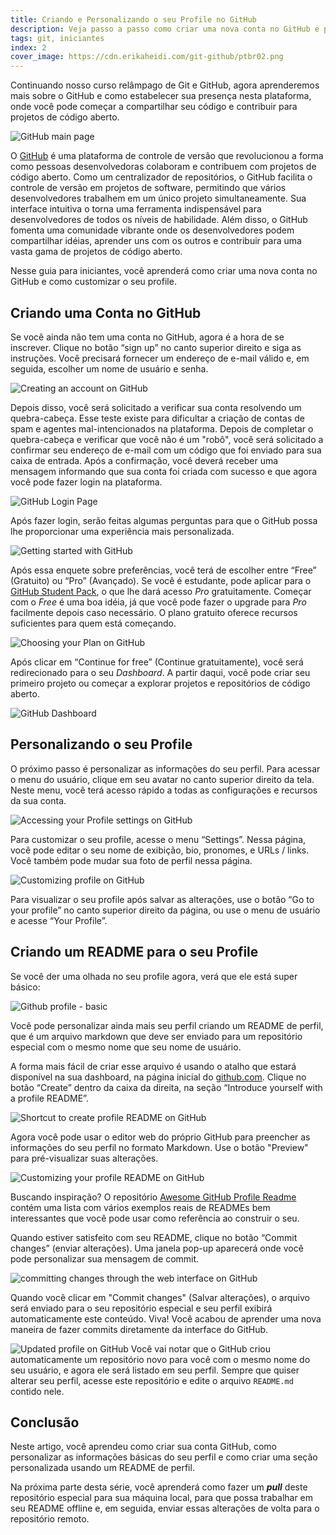 ```yaml
---
title: Criando e Personalizando o seu Profile no GitHub
description: Veja passo a passo como criar uma nova conta no GitHub e personalizar o seu profile com um README.
tags: git, iniciantes
index: 2
cover_image: https://cdn.erikaheidi.com/git-github/ptbr02.png
---
```


Continuando nosso curso relâmpago de Git e GitHub, agora aprenderemos mais sobre o GitHub e como estabelecer sua presença nesta plataforma, onde você pode começar a compartilhar seu código e contribuir para projetos de código aberto.

![GitHub main page](https://dev-to-uploads.s3.amazonaws.com/uploads/articles/rvrf5q3mn8lf11t8dzew.png)

O [GitHub](https://github.com) é uma plataforma de controle de versão que revolucionou a forma como pessoas desenvolvedoras colaboram e contribuem com projetos de código aberto. Como um centralizador de repositórios, o GitHub facilita o controle de versão em projetos de software, permitindo que vários desenvolvedores trabalhem em um único projeto simultaneamente. Sua interface intuitiva o torna uma ferramenta indispensável para desenvolvedores de todos os níveis de habilidade. Além disso, o GitHub fomenta uma comunidade vibrante onde os desenvolvedores podem compartilhar idéias, aprender uns com os outros e contribuir para uma vasta gama de projetos de código aberto.

Nesse guia para iniciantes, você aprenderá como criar uma nova conta no GitHub e como customizar o seu profile.

## Criando uma Conta no GitHub

Se você ainda não tem uma conta no GitHub, agora é a hora de se inscrever. Clique no botão “sign up” no canto superior direito e siga as instruções. Você precisará fornecer um endereço de e-mail válido e, em seguida, escolher um nome de usuário e senha.

![Creating an account on GitHub](https://dev-to-uploads.s3.amazonaws.com/uploads/articles/ne93ofpggxyxswpvrwht.png)

Depois disso, você será solicitado a verificar sua conta resolvendo um quebra-cabeça. Esse teste existe para dificultar a criação de contas de spam e agentes mal-intencionados na plataforma. Depois de completar o quebra-cabeça e verificar que você não é um "robô", você será solicitado a confirmar seu endereço de e-mail com um código que foi enviado para sua caixa de entrada. Após a confirmação, você deverá receber uma mensagem informando que sua conta foi criada com sucesso e que agora você pode fazer login na plataforma.

![GitHub Login Page](https://dev-to-uploads.s3.amazonaws.com/uploads/articles/q3obqyad44zj0oeoyl7p.png)

Após fazer login, serão feitas algumas perguntas para que o GitHub possa lhe proporcionar uma experiência mais personalizada.  

![Getting started with GitHub](https://dev-to-uploads.s3.amazonaws.com/uploads/articles/gwuthxephys53yf9omh4.png)

Após essa enquete sobre preferências, você terá de escolher entre “Free” (Gratuito) ou “Pro” (Avançado). Se você é estudante, pode aplicar para o [GitHub Student Pack](https://docs.github.com/en/education/explore-the-benefits-of-teaching-and-learning-with-github-education/github-education-for-students/apply-to-github-education-as-a-student), o que lhe dará acesso *Pro* gratuitamente. Começar com o *Free* é uma boa idéia, já que você pode fazer o upgrade para *Pro* facilmente depois caso necessário. O plano gratuito oferece recursos suficientes para quem está começando.  

![Choosing your Plan on GitHub](https://dev-to-uploads.s3.amazonaws.com/uploads/articles/kw2228c72fraf3o7yvcc.png)

Após clicar em “Continue for free” (Continue gratuitamente), você será redirecionado para o seu *Dashboard*. A partir daqui, você pode criar seu primeiro projeto ou começar a explorar projetos e repositórios de código aberto.


![GitHub Dashboard](https://dev-to-uploads.s3.amazonaws.com/uploads/articles/obzgteib5jmo7ya2jaje.png)

## Personalizando o seu Profile

O próximo passo é personalizar as informações do seu perfil. Para acessar o menu do usuário, clique em seu avatar no canto superior direito da tela. Neste menu, você terá acesso rápido a todas as configurações e recursos da sua conta.

![Accessing your Profile settings on GitHub](https://dev-to-uploads.s3.amazonaws.com/uploads/articles/4qciw9khjfq425s1txmp.png)

Para customizar o seu profile, acesse o menu “Settings”. Nessa página, você pode editar o seu nome de exibição, bio, pronomes, e URLs / links. Você também pode mudar sua foto de perfil nessa página.  

![Customizing profile on GitHub](https://dev-to-uploads.s3.amazonaws.com/uploads/articles/1izbf13o20ea35oh9d8r.png)

Para visualizar o seu profile após salvar as alterações, use o botão “Go to your profile” no canto superior direito da página, ou use o menu de usuário e acesse “Your Profile”.

## Criando um README para o seu Profile

Se você der uma olhada no seu profile agora, verá que ele está super básico:  

![Github profile - basic](https://dev-to-uploads.s3.amazonaws.com/uploads/articles/1o3zi7yef6oi8rkcp5qq.png)

Você pode personalizar ainda mais seu perfil criando um README de perfil, que é um arquivo markdown que deve ser enviado para um repositório especial com o mesmo nome que seu nome de usuário.

A forma mais fácil de criar esse arquivo é usando o atalho que estará disponível na sua dashboard, na página inicial do [github.com](http://github.com). Clique no botão “Create” dentro da caixa da direita, na seção “Introduce yourself with a profile README”.

![Shortcut to create profile README on GitHub](https://dev-to-uploads.s3.amazonaws.com/uploads/articles/klv5fpaw3smw3kixr73z.png)

Agora você pode usar o editor web do próprio GitHub para preencher as informações do seu perfil no formato Markdown. Use o botão "Preview" para pré-visualizar suas alterações.  

![Customizing your profile README on GitHub](https://dev-to-uploads.s3.amazonaws.com/uploads/articles/pzfajr0u1awzg8neuq9n.png)

Buscando inspiração? O repositório [Awesome GitHub Profile Readme](https://github.com/abhisheknaiidu/awesome-github-profile-readme) contém uma lista com vários exemplos reais de READMEs bem interessantes que você pode usar como referência ao construir o seu.

Quando estiver satisfeito com seu README, clique no botão “Commit changes” (enviar alterações). Uma janela pop-up aparecerá onde você pode personalizar sua mensagem de commit.

![committing changes through the web interface on GitHub](https://dev-to-uploads.s3.amazonaws.com/uploads/articles/sn58573pr3wr6gpgl6t8.png)

Quando você clicar em "Commit changes" (Salvar alterações), o arquivo será enviado para o seu repositório especial e seu perfil exibirá automaticamente este conteúdo. Viva\! Você acabou de aprender uma nova maneira de fazer commits diretamente da interface do GitHub.


![Updated profile on GitHub](https://dev-to-uploads.s3.amazonaws.com/uploads/articles/pdb7ayg86umbylo54ada.png)
Você vai notar que o GitHub criou automaticamente um repositório novo para você com o mesmo nome do seu usuário, e agora ele será listado em seu perfil. Sempre que quiser alterar seu perfil, acesse este repositório e edite o arquivo `README.md` contido nele.

## Conclusão

Neste artigo, você aprendeu como criar sua conta GitHub, como personalizar as informações básicas do seu perfil e como criar uma seção personalizada usando um README de perfil.

Na próxima parte desta série, você aprenderá como fazer um ***pull*** deste repositório especial para sua máquina local, para que possa trabalhar em seu README offline e, em seguida, enviar essas alterações de volta para o repositório remoto.

